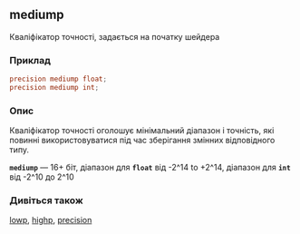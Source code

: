 ## mediump
Кваліфікатор точності, задається на початку шейдера

### Приклад
```glsl
precision mediump float;
precision mediump int;  
```

### Опис
Кваліфікатор точності оголошує мінімальний діапазон і точність, які повинні використовуватися під час зберігання змінних відповідного типу.

**```mediump```** — 16+ біт, діапазон для **`float`** від -2^14 to +2^14, діапазон для **`int`** від -2^10 до 2^10

### Дивіться також
[lowp](/glossary/?lan=ua&search=lowp), [highp](/glossary/?lan=ua&search=highp), [precision](/glossary/?lan=ua&search=precision)
